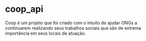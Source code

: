 # coop_api
Coop é um projeto que foi criado com o intuito de ajudar ONGs a continuarem realizando seus trabalhos sociais que são de extrema importância em seus locais de atuação.
